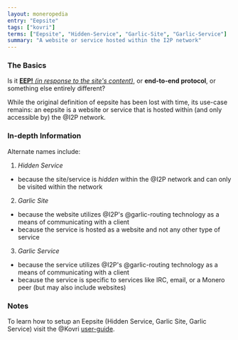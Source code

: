 ```yaml
---
layout: moneropedia
entry: "Eepsite"
tags: ["kovri"]
terms: ["Eepsite", "Hidden-Service", "Garlic-Site", "Garlic-Service"]
summary: "A website or service hosted within the I2P network"
---
```


### The Basics

Is it [**EEP!** *(in response to the site's content)*](https://en.wikipedia.org/wiki/Onomatopoeia), or **end-to-end protocol**, or something else entirely different?

While the original definition of eepsite has been lost with time, its use-case remains: an eepsite is a website or service that is hosted within (and only accessible by) the @I2P network.

### In-depth Information

Alternate names include:

1. *Hidden Service*
  - because the site/service is *hidden* within the @I2P network and can only be visited within the network
2. *Garlic Site*
  - because the website utilizes @I2P's @garlic-routing technology as a means of communicating with a client
  - because the service is hosted as a website and not any other type of service
3. *Garlic Service*
  - because the service utilizes @I2P's @garlic-routing technology as a means of communicating with a client
  - because the service is specific to services like IRC, email, or a Monero peer (but may also include websites)

### Notes

To learn how to setup an Eepsite (Hidden Service, Garlic Site, Garlic Service) visit the @Kovri [user-guide](https://github.com/monero-project/kovri/blob/master/doc/USER_GUIDE.md).
